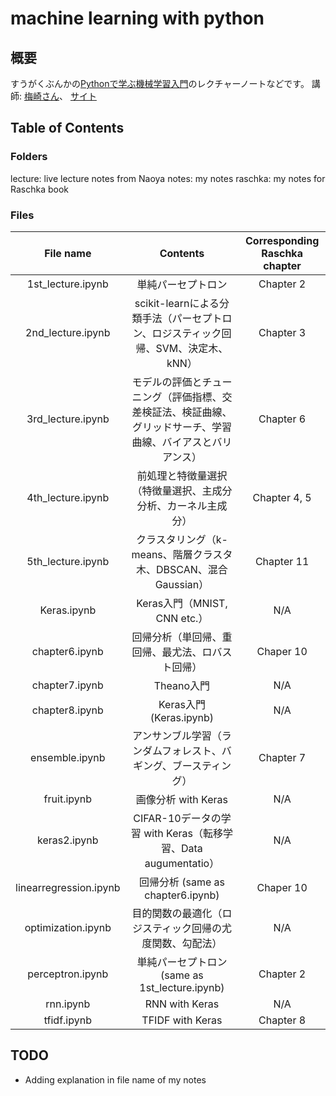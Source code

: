# machine learning with python

## 概要
すうがくぶんかの[Pythonで学ぶ機械学習入門](http://sugakubunka.com/python_machine_learning/)のレクチャーノートなどです。
講師: [梅崎さん](https://github.com/unaoya/pyML)、 [サイト](https://sites.google.com/site/umezakinaoya/)

## Table of Contents

### Folders
lecture: live lecture notes from Naoya
notes: my notes
raschka: my notes for Raschka book

### Files
| File name | Contents | Corresponding Raschka chapter |
|:-----------:|:------------:|:------------:|
| 1st_lecture.ipynb | 単純パーセプトロン | Chapter 2 |
| 2nd_lecture.ipynb | scikit-learnによる分類手法（パーセプトロン、ロジスティック回帰、SVM、決定木、kNN） | Chapter 3 |
| 3rd_lecture.ipynb | モデルの評価とチューニング（評価指標、交差検証法、検証曲線、グリッドサーチ、学習曲線、バイアスとバリアンス） | Chapter 6 |
| 4th_lecture.ipynb | 前処理と特徴量選択（特徴量選択、主成分分析、カーネル主成分） | Chapter 4, 5 |
| 5th_lecture.ipynb | クラスタリング（k-means、階層クラスタ木、DBSCAN、混合Gaussian） | Chapter 11 |
| Keras.ipynb | Keras入門（MNIST, CNN etc.） | N/A |
| chapter6.ipynb | 回帰分析（単回帰、重回帰、最尤法、ロバスト回帰） | Chaper 10 |
| chapter7.ipynb | Theano入門 | N/A |
| chapter8.ipynb | Keras入門 (Keras.ipynb) | N/A |
| ensemble.ipynb | アンサンブル学習（ランダムフォレスト、バギング、ブースティング） | Chapter 7 |
| fruit.ipynb | 画像分析 with Keras | N/A |
| keras2.ipynb | CIFAR-10データの学習 with Keras（転移学習、Data augumentatio） | N/A |
| linearregression.ipynb | 回帰分析 (same as chapter6.ipynb) | Chaper 10 |
| optimization.ipynb | 目的関数の最適化（ロジスティック回帰の尤度関数、勾配法） | N/A |
| perceptron.ipynb | 単純パーセプトロン (same as 1st_lecture.ipynb) | Chapter 2 |
| rnn.ipynb | RNN with Keras | N/A |
| tfidf.ipynb | TFIDF with Keras | Chapter 8 |

## TODO
* Adding explanation in file name of my notes

